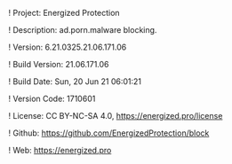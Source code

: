 ! Project: Energized Protection

! Description: ad.porn.malware blocking.

! Version: 6.21.0325.21.06.171.06

! Build Version: 21.06.171.06

! Build Date: Sun, 20 Jun 21 06:01:21

! Version Code: 1710601

! License: CC BY-NC-SA 4.0, https://energized.pro/license

! Github: https://github.com/EnergizedProtection/block

! Web: https://energized.pro
